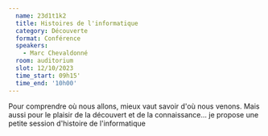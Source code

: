```yaml
---
  name: 23d1t1k2
  title: Histoires de l'informatique
  category: Découverte
  format: Conférence
  speakers: 
    - Marc Chevaldonné
  room: auditorium
  slot: 12/10/2023
  time_start: 09h15'
  time_end: '10h00'
---
```

Pour comprendre où nous allons, mieux vaut savoir d'où nous venons. Mais aussi pour le plaisir de la découvert et de la connaissance... je propose une petite session d'histoire de l'informatique